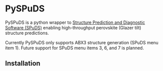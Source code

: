# PySPuDS

PySPuDS is a python wrapper to [Structure Prediction and Diagnostic Software (SPuDS)](https://www.unf.edu/~michael.lufaso/spuds/) enabling high-throughput perovskite (Glazer tilt) structure predictions.

Currently PySPuDS only supports ABX3 structure generation (SPuDS menu item 1). 
Future support for SPuDS menu items 3, 6, and 7 is planned.

## Installation



